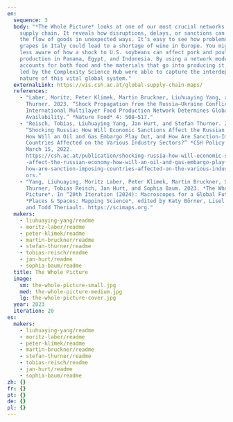 ```yaml
---
en:
  sequence: 3
  body: "*The Whole Picture* looks at one of our most crucial networks: the global
    supply chain. It reveals how disruptions, delays, or sanctions can affect
    the flow of goods in unexpected ways. It’s easy to see how problems with
    grapes in Italy could lead to a shortage of wine in Europe. You might be
    less aware of how a shock to U.S. soybeans can affect pork and poultry
    production in Panama, Egypt, and Indonesia. By using a network model that
    accounts for both food and the materials that go into producing it, a team
    led by the Complexity Science Hub were able to capture the interdependent
    nature of this vital global system."
  externalLink: https://vis.csh.ac.at/global-supply-chain-maps/
  references:
    - "Laber, Moritz, Peter Klimek, Martin Bruckner, Liuhuaying Yang, and Stefan
      Thurner. 2023. “Shock Propagation from the Russia–Ukraine Conflict on
      International Multilayer Food Production Network Determines Global Food
      Availability.” *Nature Food* 4: 508–517."
    - "Reisch, Tobias, Liuhuaying Yang, Jan Hurt, and Stefan Thurner. 2022.
      “Shocking Russia: How Will Economic Sanctions Affect the Russian Economy,
      How Will an Oil and Gas Embargo Play Out, and How Are Sanction-Imposing
      Countries Affected on the Various Industry Sectors?” *CSH Policy Briefs*,
      March 15, 2022.
      https://csh.ac.at/publication/shocking-russia-how-will-economic-sanctions\
      -affect-the-russian-economy-how-will-an-oil-and-gas-embargo-play-out-and-\
      how-are-sanction-imposing-countries-affected-on-the-various-industry-sect\
      ors."
    - "Yang, Liuhuaying, Moritz Laber, Peter Klimek, Martin Bruckner, Stefan
      Thurner, Tobias Reisch, Jan Hurt, and Sophia Baum. 2023. *The Whole
      Picture*. In “20th Iteration (2024): Macroscopes for a Global Future. ”
      *Places & Spaces: Mapping Science*, edited by Katy Börner, Lisel Record,
      and Todd Theriault. https://scimaps.org."
  makers:
    - liuhuaying-yang/readme
    - moritz-laber/readme
    - peter-klimek/readme
    - martin-bruckner/readme
    - stefan-thurner/readme
    - tobias-reisch/readme
    - jan-hurt/readme
    - sophia-baum/readme
  title: The Whole Picture
  image:
    sm: the-whole-picture-small.jpg
    med: the-whole-picture-medium.jpg
    lg: the-whole-picture-cover.jpg
  year: 2023
  iteration: 20
es:
  makers:
    - liuhuaying-yang/readme
    - moritz-laber/readme
    - peter-klimek/readme
    - martin-bruckner/readme
    - stefan-thurner/readme
    - tobias-reisch/readme
    - jan-hurt/readme
    - sophia-baum/readme
zh: {}
fr: {}
pt: {}
de: {}
pl: {}
---
```

